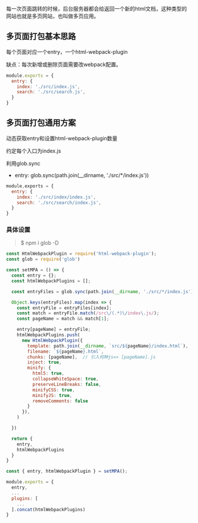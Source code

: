 每一次页面跳转的时候，后台服务器都会给返回一个新的html文档，这种类型的网站也就是多页网站，也叫做多页应用。

## 多页面打包基本思路
每个页面对应一个entry，一个html-webpack-plugin

缺点：每次新增或删除页面需要改webpack配置。

```js
module.exports = {
  entry: {
    index: './src/index.js',
    search: './src/search.js',
  }
}
```

## 多页面打包通用方案
动态获取entry和设置html-webpack-plugin数量

约定每个入口为index.js

利用glob.sync
- entry: glob.sync(path.join(__dirname, './src/*/index.js'))

```js
module,exports = {
  entry: {
    index: './src/index/index.js',
    search: './src/search/index.js',
  }
}
```

### 具体设置
>$ npm i glob -D
```js
const HtmlWebpackPlugin = require('html-webpack-plugin');
const glob = require('glob')

const setMPA = () => {
  const entry = {};
  const htmlWebpackPlugins = [];

  const entryFiles = glob.sync(path.join(__dirname, './src/*/index.js'));

  Object.keys(entryFiles).map(index => {
    const entryFile = entryFiles[index];
    const match = entryFile.match(/src\/(.*)\/index\.js/);
    const pageName = match && match[1];

    entry[pageName] = entryFile;
    htmlWebpackPlugins.push(
      new HtmlWebpackPlugin({
        template: path.join(__dirname, `src/${pageName}/index.html`),
        filename: `${pageName}.html`,
        chunks: [pageName],  // 引入何种js=> [pageName].js
        inject: true,
        minify: {
          html5: true,
          collapseWhiteSpace: true,
          preserveLineBreaks: false,
          minifyCSS: true,
          minifyJS: true,
          removeComments: false
        }
      }),
    )

  })

  return {
    entry,
    htmlWebpackPlugins
  }
}

const { entry, htmlWebpackPlugin } = setMPA();

module.exports = {
  entry,
  ...
  plugins: [
    ...
  ].concat(htmlWebpackPlugins)
}
```